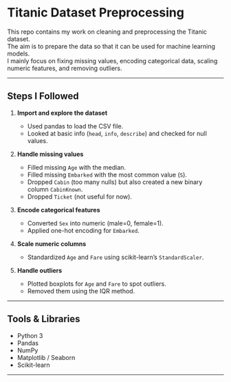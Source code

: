 # Titanic Dataset Preprocessing

This repo contains my work on cleaning and preprocessing the Titanic dataset.  
The aim is to prepare the data so that it can be used for machine learning models.  
I mainly focus on fixing missing values, encoding categorical data, scaling numeric features, and removing outliers.

---

## Steps I Followed

1. **Import and explore the dataset**
   - Used pandas to load the CSV file.
   - Looked at basic info (`head`, `info`, `describe`) and checked for null values.

2. **Handle missing values**
   - Filled missing `Age` with the median.
   - Filled missing `Embarked` with the most common value (`S`).
   - Dropped `Cabin` (too many nulls) but also created a new binary column `CabinKnown`.
   - Dropped `Ticket` (not useful for now).

3. **Encode categorical features**
   - Converted `Sex` into numeric (male=0, female=1).
   - Applied one-hot encoding for `Embarked`.

4. **Scale numeric columns**
   - Standardized `Age` and `Fare` using scikit-learn’s `StandardScaler`.

5. **Handle outliers**
   - Plotted boxplots for `Age` and `Fare` to spot outliers.
   - Removed them using the IQR method.

---

## Tools & Libraries
- Python 3
- Pandas
- NumPy
- Matplotlib / Seaborn
- Scikit-learn

---
